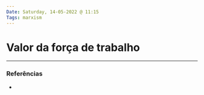 ```yaml
---
Date: Saturday, 14-05-2022 @ 11:15
Tags: marxism
---
```

# Valor da força de trabalho


---
### Referências
- 